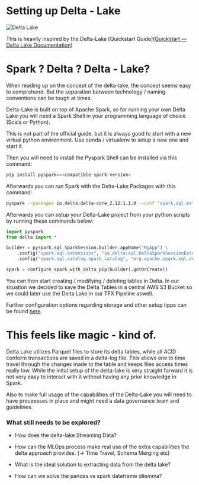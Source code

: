 # Setting up Delta - Lake

![Delta Lake](https://docs.delta.io/latest/_static/delta-lake-logo.png)

This is heavily inspired by the Delta-Lake [Quickstart Guide]([Quickstart &mdash; Delta Lake Documentation](https://docs.delta.io/latest/quick-start.html))

# Spark ? Delta ? Delta - Lake?

When reading up on the concept of the delta-lake, the concept seems easy to comprehend. But the separation between technology / naming conventions can be tough at times.

Delta-Lake is built on top of Apache Spark, so for running your own Delta Lake you will need a Spark Shell in your programming language of choice (Scala or Python).

This is not part of the official guide, but it is always good to start with a new virtual python environment. Use conda / virtualenv to setup a new one and start it.

Then you will need to install the Pyspark Shell can be installed via this command:

```python
pip install pyspark==<compatible-spark-version>
```

Afterwards you can run Spark with the Delta-Lake Packages with this command:

```bash
pyspark --packages io.delta:delta-core_2.12:1.1.0 --conf "spark.sql.extensions=io.delta.sql.DeltaSparkSessionExtension" --conf "spark.sql.catalog.spark_catalog=org.apache.spark.sql.delta.catalog.DeltaCatalog"`
```

Afterwards you can setup your Delta-Lake project from your python scripts by running these commands below:

```python
import pyspark
from delta import *

builder = pyspark.sql.SparkSession.builder.appName("MyApp") \
    .config("spark.sql.extensions", "io.delta.sql.DeltaSparkSessionExtension") \
    .config("spark.sql.catalog.spark_catalog", "org.apache.spark.sql.delta.catalog.DeltaCatalog")

spark = configure_spark_with_delta_pip(builder).getOrCreate()
```

You can then start creating / modifying / deleting tables in Delta.
In our situation we decided to save the Delta Tables in a central AWS S3 Bucket so we could later use the Delta Lake in our TFX Pipeline aswell.

Further configuration options regarding storage and other setup tipps can be found [here](https://docs.delta.io/latest/delta-storage.html).

# This feels like magic - kind of.

Delta Lake utilizes Parquet files to store its delta tables, while all ACID conform transactions are saved in a delta-log file. This allows one to time travel through the changes made to the table and keeps files access times really low. 
While the inital setup of the delta-lake is very straight forward it is not very easy to interact with it without having any prior knowledge in Spark.

Also to make full usage of the capabilities of the Delta-Lake you will need to have proceesses in place and might need a data governance team and guidelines.

### What still needs to be explored?

- How does the delta-lake Streaming Data?

- How can the MLOps process make real use of the extra capabilities the delta approach provides. (-> Time Travel, Schema Merging etc)

- What is the ideal solution to extracting data from the delta lake?

- How can we solve the pandas vs spark dataframe dilemma?
